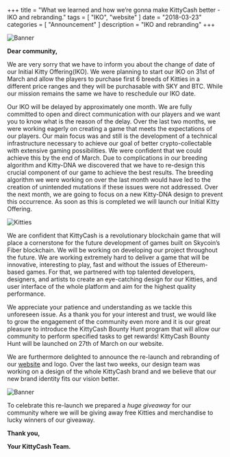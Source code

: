 +++
title = "What we learned and how we’re gonna make KittyCash better - IKO and rebranding."
tags = [
    "IKO",
    "website"
]
date = "2018-03-23"
categories = [
    "Announcement"
]
description = "IKO and rebranding"
+++

![Banner](../../img/IKO-and-rebranding/header-medium.jpg)

**Dear community,**

We are very sorry that we have to inform you about the change of date of our Initial Kitty Offering(IKO). We were planning to start our IKO on 31st of March and allow the players to purchase first 6 breeds of Kitties in a different price ranges and they will be purchasable with SKY and BTC. While our mission remains the same we have to reschedule our IKO date.

Our IKO will be delayed by approximately one month. We are fully committed to open and direct communication with our players and we want you to know what is the reason of the delay. Over the last two months, we were working eagerly on creating a game that meets the expectations of our players. Our main focus was and still is the development of a technical infrastructure necessary to achieve our goal of better crypto-collectable with extensive gaming possibilities. We were confident that we could achieve this by the end of March. Due to complications in our breeding algorithm and Kitty-DNA we discovered that we have to re-design this crucial component of our game to achieve the best results. The breeding algorithm we were working on over the last month would have led to the creation of unintended mutations if these issues were not addressed. Over the next month, we are going to focus on a new Kitty-DNA design to prevent this occurrence. As soon as this is completed we will launch our Initial Kitty Offering.

![Kitties](../../img/IKO-and-rebranding/kitties.jpg)

We are confident that KittyCash is a revolutionary blockchain game that will place a cornerstone for the future development of games built on Skycoin’s Fiber blockchain. We will be working on developing our project throughout the future. We are working extremely hard to deliver a game that will be innovative, interesting to play, fast and without the issues of Ethereum-based games. For that, we partnered with top talented developers, designers, and artists to create an eye-catching design for our Kitties, and user interface of the whole platform and aim for the highest quality performance.

We appreciate your patience and understanding as we tackle this unforeseen issue. As a thank you for your interest and trust, we would like to grow the engagement of the community even more and it is our great pleasure to introduce the KittyCash Bounty Hunt program that will allow our community to perform specified tasks to get rewards! KittyCash Bounty Hunt will be launched on 27th of March on our website.

We are furthermore delighted to announce the re-launch and rebranding of our [website](https://www.kittycash.com/home) and logo. Over the last two weeks, our design team was working on a design of the whole KittyCash brand and we believe that our new brand identity fits our vision better.

![Banner](../../img/IKO-and-rebranding/website.jpg)

To celebrate this re-launch we prepared a *huge giveaway*  for our community where we will be giving away free Kitties and merchandise to lucky winners of our giveaway.

**Thank you,**

**Your KittyCash Team.**
